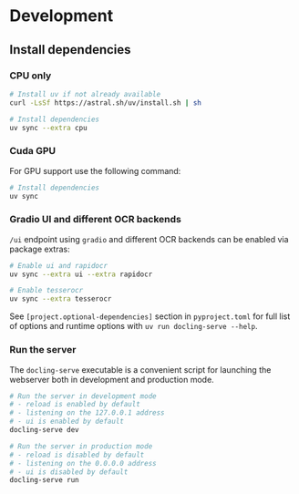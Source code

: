 # Development

## Install dependencies

### CPU only

```sh
# Install uv if not already available
curl -LsSf https://astral.sh/uv/install.sh | sh

# Install dependencies
uv sync --extra cpu
```

### Cuda GPU

For GPU support use the following command:

```sh
# Install dependencies
uv sync
```

### Gradio UI and different OCR backends

`/ui` endpoint using `gradio` and different OCR backends can be enabled via package extras:

```sh
# Enable ui and rapidocr
uv sync --extra ui --extra rapidocr
```

```sh
# Enable tesserocr
uv sync --extra tesserocr
```

See `[project.optional-dependencies]` section in `pyproject.toml` for full list of options and runtime options with `uv run docling-serve --help`.

### Run the server

The `docling-serve` executable is a convenient script for launching the webserver both in
development and production mode.

```sh
# Run the server in development mode
# - reload is enabled by default
# - listening on the 127.0.0.1 address
# - ui is enabled by default
docling-serve dev

# Run the server in production mode
# - reload is disabled by default
# - listening on the 0.0.0.0 address
# - ui is disabled by default
docling-serve run
```
